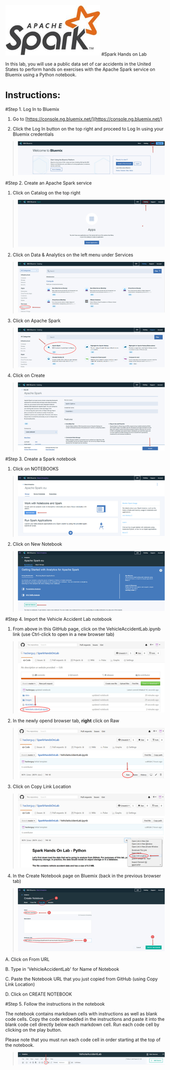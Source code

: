 <img src="https://github.com/hackerguy/SparkHandsOnLab/blob/master/images/SparkLogo.jpg">
#Spark Hands on Lab

In this lab, you will use a public data set of car accidents in the United States to perform hands on exercises with the Apache Spark service on Bluemix using a Python notebook.

# Instructions:

#Step 1. Log In to Bluemix

1.  Go to [https://console.ng.bluemix.net/](https://console.ng.bluemix.net/)

2.  Click the Log In button on the top right and proceed to Log In using your Bluemix credentials

 > <img src="https://github.com/hackerguy/SparkHandsOnLab/blob/master/images/BluemixLogin.jpg">

#Step 2. Create an Apache Spark service

1. Click on Catalog on the top right

 > <img src="https://github.com/hackerguy/SparkHandsOnLab/blob/master/images/ClickOnCatalog.jpg">

2. Click on Data & Analytics on the left menu under Services

 > <img src="https://github.com/hackerguy/SparkHandsOnLab/blob/master/images/ClickOnData&Analytics.jpg">

3. Click on Apache Spark

 > <img src="https://github.com/hackerguy/SparkHandsOnLab/blob/master/images/ClickOnApacheSpark.jpg">

4. Click on Create

 > <img src="https://github.com/hackerguy/SparkHandsOnLab/blob/master/images/ClickOnCreate.jpg">

#Step 3. Create a Spark notebook

1. Click on NOTEBOOKS

 > <img src="https://github.com/hackerguy/SparkHandsOnLab/blob/master/images/ClickOnNotebooks.jpg">

2. Click on New Notebook

 > <img src="https://github.com/hackerguy/SparkHandsOnLab/blob/master/images/ClickOnNewNotebook.jpg">


#Step 4. Import the Vehicle Accident Lab notebook

1. From above in this GitHub page, click on the VehicleAccidentLab.ipynb link (use Ctrl-click to open in a new browser tab)

 > <img src="https://github.com/hackerguy/SparkHandsOnLab/blob/master/images/VehicleAccidentLab.jpg">

2. In the newly opend browser tab, **right** click on Raw

 > <img src="https://github.com/hackerguy/SparkHandsOnLab/blob/master/images/RightClickRaw.jpg">

3. Click on Copy Link Location

 > <img src="https://github.com/hackerguy/SparkHandsOnLab/blob/master/images/CopyLinkLocation.jpg">
 
4. In the Create Notebook page on Bluemix (back in the previous browser tab)

 > <img src="https://github.com/hackerguy/SparkHandsOnLab/blob/master/images/CreateNotebook.jpg">

 A. Click on From URL

 B. Type in 'VehicleAccidentLab' for Name of Notebook

 C. Paste the Notebook URL that you just copied from GitHub (using Copy Link Location)

 D. Click on CREATE NOTEBOOK

#Step 5. Follow the instructions in the notebook

The notebook contains markdown cells with instructions as well as blank code cells.
Copy the code embedded in the instructions and paste it into the blank code cell directly below each markdown cell.
Run each code cell by clicking on the play button.
    
Please note that you must run each code cell in order starting at the top of the notebook.

> <img src="https://github.com/hackerguy/SparkHandsOnLab/blob/master/images/RunButton.jpg">
